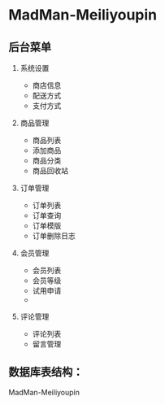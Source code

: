 MadMan-Meiliyoupin
==============
<h2>后台菜单</h2>
<ol>
	<li><p>系统设置</p>
		<ul>
			<li>商店信息</li>
			<li>配送方式</li>
			<li>支付方式</li>
		</ul>
	</li>
	<li><p>商品管理</p>
		<ul>
			<li>商品列表</li>
			<li>添加商品</li>
			<li>商品分类</li>
			<li>商品回收站</li>
		</ul>
	</li>
	<li><p>订单管理</p>
		<ul>
			<li>订单列表</li>
			<li>订单查询</li>
			<li>订单模版</li>
			<li>订单删除日志</li>
		</ul>
	</li>
	<li><p>会员管理</p>
		<ul>
			<li>会员列表</li>
			<li>会员等级</li>
			<li>试用申请</li>
			<li></li>
		</ul>
	</li>
	<li><p>评论管理</p>
		<ul>
			<li>评论列表</li>
			<li>留言管理</li>
		</ul>
	</li>
</ol>

<h2>数据库表结构：</h2>



MadMan-Meiliyoupin
